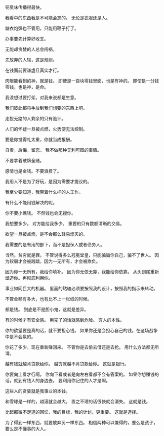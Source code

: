 铜臭味传播得最快。

我看中的东西我是不可能会忘的。
无论是衣服还是人。

糖衣炮弹也不管用，只能用鞭子打了。

办事要先计算好收支。

无能却贪婪的人总会闯祸。

先放弃的人输，这是规则。

在钱面前要谦虚且真实才行。

肉眼能看到的神，就是钱。
即使是一百块零钱里面，也是有神的。
即使是一分钱零钱，也是神，是命。

我没想过要打架。对我来说都是生意。

我们彼此都将手放到我们想要的东西上吧。

走投无路的人剩余的只有诡计。

人们的怀疑一旦被点燃，火势便无法控制。

要是你觉得礼太重，你就当成报酬。

自责，后悔，留恋。
我不做那种无利可图的事情。

不要拿着破牌全赌。

感情也是金钱。不要浪费了。

我用人不是为了好玩，是因为需要才提议的。

我至少要知道，我带着什么样的人工作。

有什么不能用钱解决的呢。

你不要小瞧钱。
不然钱也会无视你。

我想要多少。
对方能给我多少。
重要的只有数额清晰的交易。

欲望一旦被点燃，是不会那么轻易熄灭的。

我需要的是有用的部下，而不是担保人或者债务人。

当然。贫穷就是罪。
不管说得多么冠冕堂皇，只能骗骗你自己，骗不了世人。
因为软弱才会被践踏，因为一无所有，才会被欺负。

因为你一无所有，我给你填补。
因为你无依无靠，我能给你依靠。
从头到尾重新塑造你。再彻底利用你。

事业如同巨大的机器。
里面的轱辘必须要按照我的设计，按照我的指示来转动。

不管金额有多大，也有比不上一张纸的时候。

都是钱。
到底是不是胆小鬼，这就是差异。

有的时候才有安全感。
用完了的话就感到危险。
穷人的本性。

你的欲望要是真的话，就不要担心钱。
如果你还是会担心自己的钱，在这场战争中是不会赢的。

你花了多少，现在重新赚回来。
不管你是去偷去借还是去抢。
用什么方法都无所谓。

越有钱就越肯贷款给你。
越穷就越不肯贷款给你。
这就是银行。

你要向上看才行啊。
你向下看或者是向左右看都不会有答案的。
如果你想赚钱的话，就到有钱人的身边去。
要利用你记住的人才是啊。

这些人的贪婪就是我事业的本钱。

和雪球是一样的，越滚就会越大。
置之不理的话很快就会消失。
这就是钱。

比起那微不足道的回忆，我的目标，我的计划，更重要。
这就是选择。

为了得到一样东西，就要放弃另一样东西。
相信两种可以兼得的，要么是孩子，要么是不懂事的大人。


